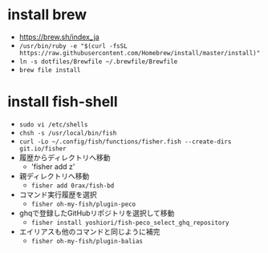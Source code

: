 # install brew

- https://brew.sh/index_ja
- `/usr/bin/ruby -e "$(curl -fsSL https://raw.githubusercontent.com/Homebrew/install/master/install)"`
- `ln -s dotfiles/Brewfile ~/.brewfile/Brewfile`
- `brew file install`

# install fish-shell

- `sudo vi /etc/shells`
- `chsh -s /usr/local/bin/fish`
- `curl -Lo ~/.config/fish/functions/fisher.fish --create-dirs git.io/fisher`
- 履歴からディレクトリへ移動
  - 'fisher add z'
- 親ディレクトリへ移動
  - `fisher add 0rax/fish-bd`
- コマンド実行履歴を選択
  - `fisher oh-my-fish/plugin-peco`
- ghqで登録したGitHubリポジトリを選択して移動
  - `fisher install yoshiori/fish-peco_select_ghq_repository`
- エイリアスも他のコマンドと同じように補完
  - `fisher oh-my-fish/plugin-balias`
